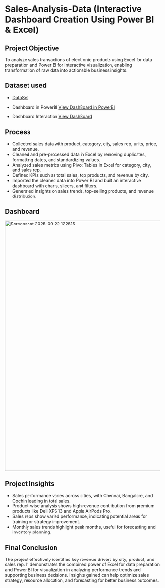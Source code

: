 # Sales-Analysis-Data (Interactive Dashboard Creation Using Power BI & Excel)

## Project Objective
To analyze sales transactions of electronic products using Excel for data preparation and Power BI for interactive visualization, enabling transformation of raw data into actionable business insights.

## Dataset used
- <a href="https://github.com/AripalliChethan/Sales-Analysis_Dashboard/blob/main/Sales_Data_1500_Rows.xlsx">DataSet</a>

- Dashboard in PowerBI <a href="https://github.com/AripalliChethan/Sales-Analysis_Dashboard/blob/main/dashboard%20report%20using%20power%20bi.pbix">View DashBoard in PowerBI</a>

- Dashboard Interaction <a href="https://github.com/AripalliChethan/Sales-Analysis_Dashboard/blob/main/Screenshot%202025-09-22%20122515.png">View DashBoard</a>


## Process
- Collected sales data with product, category, city, sales rep, units, price, and revenue.
- Cleaned and pre-processed data in Excel by removing duplicates, formatting dates, and standardizing values.
- Analyzed sales metrics using Pivot Tables in Excel for category, city, and sales rep.
- Defined KPIs such as total sales, top products, and revenue by city.
- Imported the cleaned data into Power BI and built an interactive dashboard with charts, slicers, and filters.
- Generated insights on sales trends, top-selling products, and revenue distribution.

## Dashboard
<img width="1416" height="815" alt="Screenshot 2025-09-22 122515" src="https://github.com/user-attachments/assets/c0c1eccf-41c1-47b7-84da-2b8dc462950c" />

## Project Insights
- Sales performance varies across cities, with Chennai, Bangalore, and Cochin leading in total sales.
- Product-wise analysis shows high revenue contribution from premium products like Dell XPS 13 and Apple AirPods Pro.
- Sales reps show varied performance, indicating potential areas for training or strategy improvement.
- Monthly sales trends highlight peak months, useful for forecasting and inventory planning.

## Final Conclusion
The project effectively identifies key revenue drivers by city, product, and sales rep.
It demonstrates the combined power of Excel for data preparation and Power BI for visualization in analyzing performance trends and supporting business decisions.
Insights gained can help optimize sales strategy, resource allocation, and forecasting for better business outcomes.
